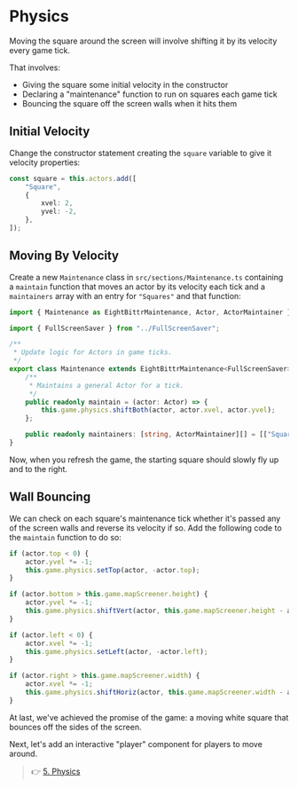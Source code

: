 # Physics

Moving the square around the screen will involve shifting it by its velocity every game tick.

That involves:

-   Giving the square some initial velocity in the constructor
-   Declaring a "maintenance" function to run on squares each game tick
-   Bouncing the square off the screen walls when it hits them

## Initial Velocity

Change the constructor statement creating the `square` variable to give it velocity properties:

```ts
const square = this.actors.add([
    "Square",
    {
        xvel: 2,
        yvel: -2,
    },
]);
```

## Moving By Velocity

Create a new `Maintenance` class in `src/sections/Maintenance.ts` containing a `maintain` function that moves an actor by its velocity each tick and a `maintainers` array with an entry for `"Squares"` and that function:

```ts
import { Maintenance as EightBittrMaintenance, Actor, ActorMaintainer } from "eightbittr";

import { FullScreenSaver } from "../FullScreenSaver";

/**
 * Update logic for Actors in game ticks.
 */
export class Maintenance extends EightBittrMaintenance<FullScreenSaver> {
    /**
     * Maintains a general Actor for a tick.
     */
    public readonly maintain = (actor: Actor) => {
        this.game.physics.shiftBoth(actor, actor.xvel, actor.yvel);
    };

    public readonly maintainers: [string, ActorMaintainer][] = [["Squares", this.maintain]];
}
```

Now, when you refresh the game, the starting square should slowly fly up and to the right.

## Wall Bouncing

We can check on each square's maintenance tick whether it's passed any of the screen walls and reverse its velocity if so.
Add the following code to the `maintain` function to do so:

```ts
if (actor.top < 0) {
    actor.yvel *= -1;
    this.game.physics.setTop(actor, -actor.top);
}

if (actor.bottom > this.game.mapScreener.height) {
    actor.yvel *= -1;
    this.game.physics.shiftVert(actor, this.game.mapScreener.height - actor.bottom);
}

if (actor.left < 0) {
    actor.xvel *= -1;
    this.game.physics.setLeft(actor, -actor.left);
}

if (actor.right > this.game.mapScreener.width) {
    actor.xvel *= -1;
    this.game.physics.shiftHoriz(actor, this.game.mapScreener.width - actor.right);
}
```

At last, we've achieved the promise of the game: a moving white square that bounces off the sides of the screen.

Next, let's add an interactive "player" component for players to move around.

> 👉 [5. Physics](./5.%20Inputs.md)
